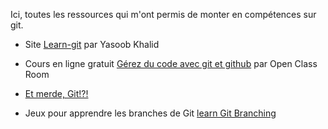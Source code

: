 Ici, toutes les ressources qui m'ont permis de monter en compétences sur git.

- Site [Learn-git](https://yasoob.github.io/learn-git/) par Yasoob Khalid

- Cours en ligne gratuit [Gérez du code avec git et github](https://openclassrooms.com/fr/courses/7162856-gerez-du-code-avec-git-et-github) par Open Class Room

- [Et merde, Git!?!](https://ohshitgit.com/fr)

- Jeux pour apprendre les branches de Git [learn Git Branching](https://learngitbranching.js.org/?locale=fr_FR)